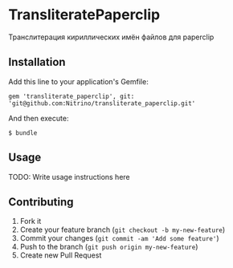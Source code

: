 # TransliteratePaperclip

Транслитерация кириллических имён файлов для paperclip

## Installation

Add this line to your application's Gemfile:

    gem 'transliterate_paperclip', git: 'git@github.com:Nitrino/transliterate_paperclip.git'

And then execute:

    $ bundle

## Usage

TODO: Write usage instructions here

## Contributing

1. Fork it
2. Create your feature branch (`git checkout -b my-new-feature`)
3. Commit your changes (`git commit -am 'Add some feature'`)
4. Push to the branch (`git push origin my-new-feature`)
5. Create new Pull Request
